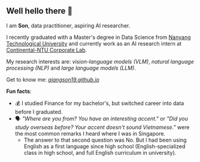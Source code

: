 ## Well hello there 👋

I am **Son**, data practitioner, aspiring AI researcher.

I recently graduated with a Master's degree in Data Science from [Nanyang Technological University](https://www.ntu.edu.sg/) and currently work as an AI research intern at [Continental-NTU Corporate Lab](https://www.ntu.edu.sg/continental-ntu). 

My research interests are: *vision-language models (VLM)*, *natural language processing (NLP)* and *large language models (LLM)*.

Get to know me: *[giangson19.github.io](https://giangson19.github.io)*

**Fun facts**:
- 💰 I studied Finance for my bachelor's, but switched career into data before I graduated.
- 🗣️ _"Where are you from? You have an interesting accent."_ or _"Did you study overseas before? Your accent doesn't sound Vietnamese."_ were the most common remarks I heard where I was in Singapore.
  - The answer to that second question was No. But I had been using English as a first language since high school (English-specialized class in high school, and full English curriculum in university).

